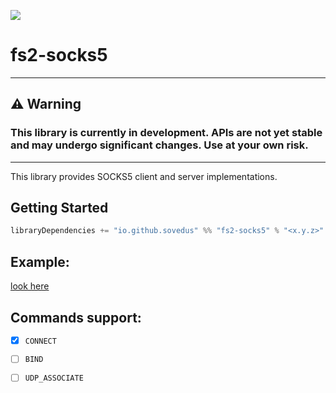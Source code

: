 [![](https://maven-badges.sml.io/sonatype-central/io.github.sovedus/fs2-socks5_2.13/badge.svg)](https://central.sonatype.com/search?namespace=io.github.sovedus&q=fs2-socks5)

# fs2-socks5

---

## ⚠️ Warning
### This library is currently in development. APIs are not yet stable and may undergo significant changes. Use at your own risk.

---

This library provides SOCKS5 client and server implementations.

## Getting Started

```scala
libraryDependencies += "io.github.sovedus" %% "fs2-socks5" % "<x.y.z>"
```



## Example:
[look here](/example/src/main/scala/io/github/sovedus/socks5/example)

## Commands support:
- [x] `CONNECT`
- [ ] `BIND`
- [ ] `UDP_ASSOCIATE`



